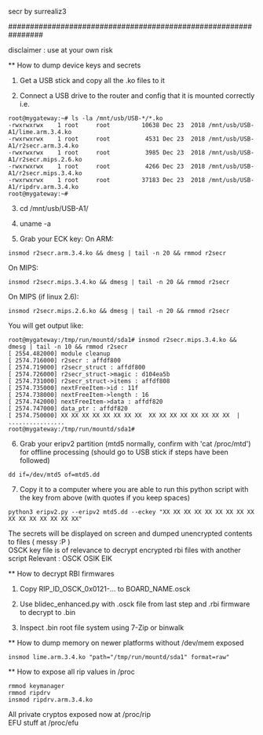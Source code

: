 
secr by surrealiz3 

################################################################ 

disclaimer : use at your own risk 

** How to dump device keys and secrets

1. Get a USB stick and copy all the .ko files to it

2. Connect a USB drive to the router and config that it is mounted correctly i.e. 
```
root@mygateway:~# ls -la /mnt/usb/USB-*/*.ko
-rwxrwxrwx    1 root     root         10638 Dec 23  2018 /mnt/usb/USB-A1/lime.arm.3.4.ko
-rwxrwxrwx    1 root     root          4531 Dec 23  2018 /mnt/usb/USB-A1/r2secr.arm.3.4.ko
-rwxrwxrwx    1 root     root          3985 Dec 23  2018 /mnt/usb/USB-A1/r2secr.mips.2.6.ko
-rwxrwxrwx    1 root     root          4266 Dec 23  2018 /mnt/usb/USB-A1/r2secr.mips.3.4.ko
-rwxrwxrwx    1 root     root         37183 Dec 23  2018 /mnt/usb/USB-A1/ripdrv.arm.3.4.ko
root@mygateway:~#
```

3. cd /mnt/usb/USB-A1/

4. uname -a

5. Grab your ECK key:
On ARM:
```
insmod r2secr.arm.3.4.ko && dmesg | tail -n 20 && rmmod r2secr
```

On MIPS: 
```
insmod r2secr.mips.3.4.ko && dmesg | tail -n 20 && rmmod r2secr
```

On MIPS (if linux 2.6): 
```
insmod r2secr.mips.2.6.ko && dmesg | tail -n 20 && rmmod r2secr
```

You will get output like:
```
root@mygateway:/tmp/run/mountd/sda1# insmod r2secr.mips.3.4.ko && dmesg | tail -n 10 && rmmod r2secr
[ 2554.482000] module cleanup
[ 2574.716000] r2secr : affdf800
[ 2574.719000] r2secr_struct : affdf800
[ 2574.726000] r2secr_struct->magic : d104ea5b
[ 2574.731000] r2secr_struct->items : affdf808
[ 2574.735000] nextFreeItem->id : 11f
[ 2574.738000] nextFreeItem->length : 16
[ 2574.742000] nextFreeItem->data : affdf820
[ 2574.747000] data_ptr : affdf820
[ 2574.750000] XX XX XX XX XX XX XX XX  XX XX XX XX XX XX XX XX  |  ................
root@mygateway:/tmp/run/mountd/sda1#
```

6. Grab your eripv2 partition (mtd5 normally, confirm with 'cat /proc/mtd') for offline processing (should go to USB stick if steps have been followed)
```
dd if=/dev/mtd5 of=mtd5.dd
```

7. Copy it to a computer where you are able to run this python script with the key from above (with quotes if you keep spaces)
```
python3 eripv2.py --eripv2 mtd5.dd --eckey "XX XX XX XX XX XX XX XX XX XX XX XX XX XX XX XX"
```

The secrets will be displayed on screen and dumped unencrypted contents to files ( messy :P )  
OSCK key file is of relevance to decrypt encrypted rbi files with another script
Relevant : 
OSCK
OSIK
EIK

** How to decrypt RBI firmwares

1. Copy RIP_ID_OSCK_0x0121-... to BOARD_NAME.osck

2. Use blidec_enhanced.py with .osck file from last step and .rbi firmware to decrypt to .bin

3. Inspect .bin root file system using 7-Zip or binwalk

** How to dump memory on newer platforms without /dev/mem exposed  
```
insmod lime.arm.3.4.ko "path="/tmp/run/mountd/sda1" format=raw"
```

** How to expose all rip values in /proc
```
rmmod keymanager
rmmod ripdrv
insmod ripdrv.arm.3.4.ko
```

All private cryptos exposed now at /proc/rip   
EFU stuff at /proc/efu
